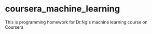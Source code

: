 # coursera_machine_learning
This is programming homework for Dr.Ng's machine learning course on Coursera
